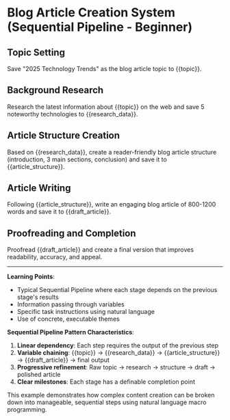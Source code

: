 # Blog Article Creation System (Sequential Pipeline - Beginner)

## Topic Setting
Save "2025 Technology Trends" as the blog article topic to {{topic}}.

## Background Research
Research the latest information about {{topic}} on the web and save 5 noteworthy technologies to {{research_data}}.

## Article Structure Creation
Based on {{research_data}}, create a reader-friendly blog article structure (introduction, 3 main sections, conclusion) and save it to {{article_structure}}.

## Article Writing
Following {{article_structure}}, write an engaging blog article of 800-1200 words and save it to {{draft_article}}.

## Proofreading and Completion
Proofread {{draft_article}} and create a final version that improves readability, accuracy, and appeal.

---

**Learning Points**:
- Typical Sequential Pipeline where each stage depends on the previous stage's results
- Information passing through variables
- Specific task instructions using natural language
- Use of concrete, executable themes

**Sequential Pipeline Pattern Characteristics**:
1. **Linear dependency**: Each step requires the output of the previous step
2. **Variable chaining**: {{topic}} → {{research_data}} → {{article_structure}} → {{draft_article}} → final output
3. **Progressive refinement**: Raw topic → research → structure → draft → polished article
4. **Clear milestones**: Each stage has a definable completion point

This example demonstrates how complex content creation can be broken down into manageable, sequential steps using natural language macro programming.
